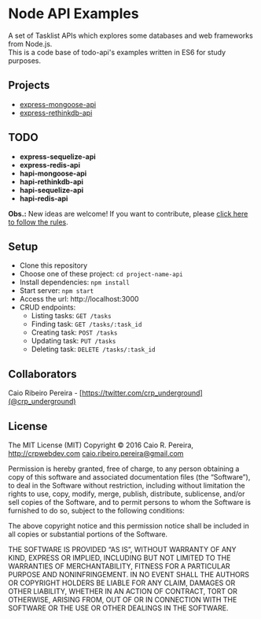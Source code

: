 # Node API Examples

A set of Tasklist APIs which explores some databases and web frameworks from Node.js.  
This is a code base of todo-api's examples written in ES6 for study purposes.

## Projects

* [express-mongoose-api](https://github.com/caio-ribeiro-pereira/node-api-examples/tree/master/express-mongoose-api)
* [express-rethinkdb-api](https://github.com/caio-ribeiro-pereira/node-api-examples/tree/master/express-rethinkdb-api)

## TODO

* **express-sequelize-api**
* **express-redis-api**
* **hapi-mongoose-api**
* **hapi-rethinkdb-api**
* **hapi-sequelize-api**
* **hapi-redis-api**

**Obs.:** New ideas are welcome! If you want to contribute, please [click here to follow the rules](https://github.com/caio-ribeiro-pereira/node-api-examples/blob/master/CONTRIBUTING.md).

## Setup

* Clone this repository
* Choose one of these project: `cd project-name-api`
* Install dependencies: `npm install`
* Start server: `npm start`
* Access the url: http://localhost:3000
* CRUD endpoints:
  * Listing tasks: `GET /tasks`
  * Finding task: `GET /tasks/:task_id`
  * Creating task: `POST /tasks`
  * Updating task: `PUT /tasks`
  * Deleting task: `DELETE /tasks/:task_id`

## Collaborators

Caio Ribeiro Pereira - [https://twitter.com/crp_underground](@crp_underground)

## License

The MIT License (MIT)
Copyright © 2016 Caio R. Pereira, http://crpwebdev.com <caio.ribeiro.pereira@gmail.com>

Permission is hereby granted, free of charge, to any person obtaining a copy of this software and associated documentation files (the “Software”), to deal in the Software without restriction, including without limitation the rights to use, copy, modify, merge, publish, distribute, sublicense, and/or sell copies of the Software, and to permit persons to whom the Software is furnished to do so, subject to the following conditions:

The above copyright notice and this permission notice shall be included in all copies or substantial portions of the Software.

THE SOFTWARE IS PROVIDED “AS IS”, WITHOUT WARRANTY OF ANY KIND, EXPRESS OR IMPLIED, INCLUDING BUT NOT LIMITED TO THE WARRANTIES OF MERCHANTABILITY, FITNESS FOR A PARTICULAR PURPOSE AND NONINFRINGEMENT. IN NO EVENT SHALL THE AUTHORS OR COPYRIGHT HOLDERS BE LIABLE FOR ANY CLAIM, DAMAGES OR OTHER LIABILITY, WHETHER IN AN ACTION OF CONTRACT, TORT OR OTHERWISE, ARISING FROM, OUT OF OR IN CONNECTION WITH THE SOFTWARE OR THE USE OR OTHER DEALINGS IN THE SOFTWARE.
